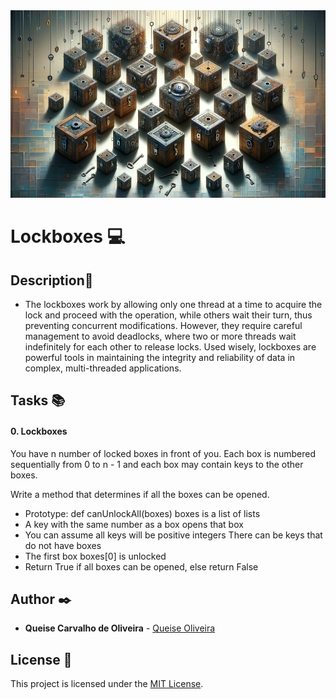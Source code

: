 <img src="https://github.com/Qcarvalhooliveira/holbertonschool-interview/blob/main/lockboxes/images/Lockboxes.png" max-width="1000" height="300">

# **Lockboxes** :computer:

## **Description**:speech_balloon:

* The lockboxes work by allowing only one thread at a time to acquire the lock and proceed with the operation, while others wait their turn, thus preventing concurrent modifications. However, they require careful management to avoid deadlocks, where two or more threads wait indefinitely for each other to release locks. Used wisely, lockboxes are powerful tools in maintaining the integrity and reliability of data in complex, multi-threaded applications.

## **Tasks** :books:

#### **0. Lockboxes**

You have n number of locked boxes in front of you. Each box is numbered sequentially from 0 to n - 1 and each box may contain keys to the other boxes.

Write a method that determines if all the boxes can be opened.

* Prototype: def canUnlockAll(boxes)
    boxes is a list of lists
* A key with the same number as a box opens that box
* You can assume all keys will be positive integers
    There can be keys that do not have boxes
* The first box boxes[0] is unlocked
* Return True if all boxes can be opened, else return False

## **Author** :black_nib:

* **Queise Carvalho de Oliveira** - [Queise Oliveira](https://github.com/Qcarvalhooliveira)


## License :page_with_curl:
This project is licensed under the [MIT License](https://opensource.org/license/mit/).
